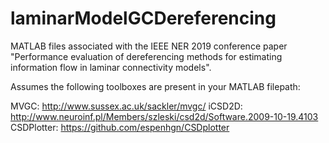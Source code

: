 # laminarModelGCDereferencing
MATLAB files associated with the IEEE NER 2019 conference paper "Performance evaluation of dereferencing methods for estimating information flow in laminar connectivity models".

Assumes the following toolboxes are present in your MATLAB filepath:

MVGC: http://www.sussex.ac.uk/sackler/mvgc/
iCSD2D:  http://www.neuroinf.pl/Members/szleski/csd2d/Software.2009-10-19.4103
CSDPlotter: https://github.com/espenhgn/CSDplotter
